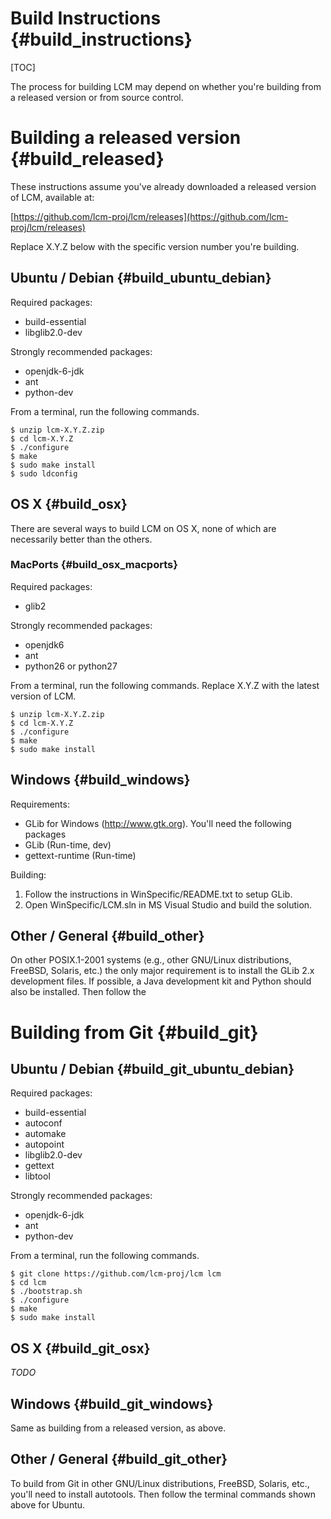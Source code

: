 Build Instructions {#build_instructions}
====

[TOC]

The process for building LCM may depend on whether you're building from a
released version or from source control.

# Building a released version {#build_released}

These instructions assume you've already downloaded a released version of LCM,
available at:

[https://github.com/lcm-proj/lcm/releases](https://github.com/lcm-proj/lcm/releases)

Replace X.Y.Z below with the specific version number you're building.

## Ubuntu / Debian {#build_ubuntu_debian}

Required packages:
  - build-essential
  - libglib2.0-dev

Strongly recommended packages:
  - openjdk-6-jdk
  - ant
  - python-dev

From a terminal, run the following commands.

    $ unzip lcm-X.Y.Z.zip
    $ cd lcm-X.Y.Z
    $ ./configure
    $ make
    $ sudo make install
    $ sudo ldconfig

## OS X {#build_osx}

There are several ways to build LCM on OS X, none of which are necessarily better than the others.

### MacPorts {#build_osx_macports}

Required packages:
 - glib2

Strongly recommended packages:
  - openjdk6
  - ant
  - python26 or python27

From a terminal, run the following commands.  Replace X.Y.Z with the latest version of LCM.

    $ unzip lcm-X.Y.Z.zip
    $ cd lcm-X.Y.Z
    $ ./configure
    $ make
    $ sudo make install

## Windows {#build_windows}

Requirements:
 - GLib for Windows (http://www.gtk.org).  You'll need the following packages
  - GLib (Run-time, dev)
  - gettext-runtime (Run-time)

Building:
  1. Follow the instructions in WinSpecific/README.txt to setup GLib.
  2. Open WinSpecific/LCM.sln in MS Visual Studio and build the solution.

## Other / General {#build_other}

On other POSIX.1-2001 systems (e.g., other GNU/Linux distributions, FreeBSD,
Solaris, etc.) the only major requirement is to install the GLib 2.x
development files.  If possible, a Java development kit and Python should also
be installed.  Then follow the 

# Building from Git {#build_git}

## Ubuntu / Debian {#build_git_ubuntu_debian}

Required packages:
 - build-essential
 - autoconf
 - automake
 - autopoint
 - libglib2.0-dev
 - gettext
 - libtool

Strongly recommended packages:
 - openjdk-6-jdk
 - ant
 - python-dev

From a terminal, run the following commands.

    $ git clone https://github.com/lcm-proj/lcm lcm
    $ cd lcm
    $ ./bootstrap.sh
    $ ./configure
    $ make
    $ sudo make install

## OS X {#build_git_osx}

*TODO*

## Windows {#build_git_windows}

Same as building from a released version, as above.

## Other / General {#build_git_other}

To build from Git in other GNU/Linux distributions, FreeBSD, Solaris, etc.,
you'll need to install autotools.  Then follow the terminal commands shown
above for Ubuntu.

